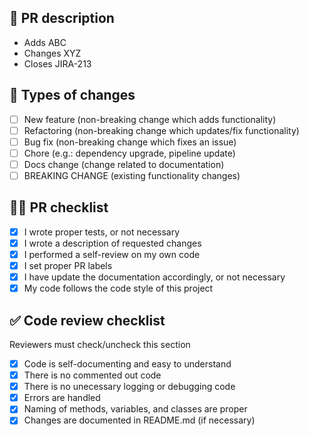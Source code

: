 ## 💬 PR description
- Adds ABC
- Changes XYZ
- Closes JIRA-213

## 🎲 Types of changes
- [ ] New feature (non-breaking change which adds functionality)
- [ ] Refactoring (non-breaking change which updates/fix functionality)
- [ ] Bug fix (non-breaking change which fixes an issue)
- [ ] Chore (e.g.: dependency upgrade, pipeline update)
- [ ] Docs change (change related to documentation)
- [ ] BREAKING CHANGE (existing functionality changes)

## 🙇‍♂️ PR checklist
- [x] I wrote proper tests, or not necessary
- [x] I wrote a description of requested changes
- [x] I performed a self-review on my own code
- [x] I set proper PR labels
- [x] I have update the documentation accordingly, or not necessary
- [x] My code follows the code style of this project

## ✅ Code review checklist
Reviewers must check/uncheck this section
- [x] Code is self-documenting and easy to understand
- [x] There is no commented out code
- [x] There is no unecessary logging or debugging code
- [x] Errors are handled
- [x] Naming of methods, variables, and classes are proper
- [x] Changes are documented in README.md (if necessary)
